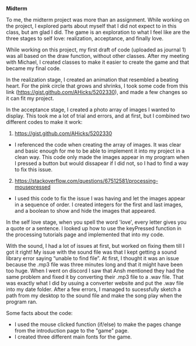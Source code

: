 __Midterm__

To me, the midterm project was more than an assignment. While working on the project, I explored parts about myself that I did not expect to in this class, but am glad I did. The game is an exploration to what I feel like are the three stages to self love: realization, acceptance, and finally love.

While working on this project, my first draft of code (uploaded as journal 1) was all based on the draw function, without other classes. After my meeting with Michael, I created classes to make it easier to create the game and that became my final code.

In the realization stage, I created an animation that resembled a beating heart. For the pink circle that grows and shrinks, I took some code from this link (https://gist.github.com/AHicks/5202330), and made a few changes so it can fit my project.

In the acceptance stage, I created a photo array of images I wanted to display. This took me a lot of trial and errors, and at first, but I combined two different codes to make it work:

1. https://gist.github.com/AHicks/5202330

- I referenced the code when creating the array of images. It was clear and basic enough for me to be able to implement it into my project in a clean way. This code only made the images appear in my program when I pressed a button but would dissapear if I did not, so I had to find a way to fix this issue. 

2. https://stackoverflow.com/questions/67512581/processing-mousepressed

- I used this code to fix the issue I was having and let the images appear in a sequence of order. I created integers for the first and last images, and a boolean to show and hide the images that appeared. 

In the self love stage, when you spell the word 'love', every letter gives you a quote or a sentence. I looked up how to use the keyPressed function in the processing tutorials page and implemented that into my code.

With the sound, I had a lot of issues at first, but worked on fixing them till I got it right! My issue with the sound file was that I kept getting a sound library error saying “unable to find file”. At first, I thought it was an issue because the .mp3 file was three minutes long and that it might have been too huge. When I went on discord I saw that Ansh mentioned they had the same problem and fixed it by converting their .mp3 file to a .wav file. That was exactly what I did by usuing a converter website and put the .wav file into my date folder. After a few errors, I managed to sucessfully sketch a path from my desktop to the sound file and make the song play when the program ran.

Some facts about the code:

- I used the mouse clicked function (if/else) to make the pages change from the introduction page to the "game" page. 
- I created three different main fonts for the game. 

